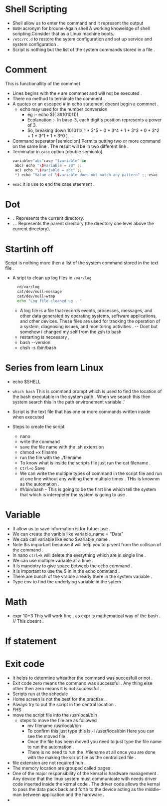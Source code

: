# Shell Scripting 
 -  Shell allow us to enter the command and it represent the output
 - `BASH` acronym for broune-Again shell
 A working knoweldge of shell scripting.Consider that as a Linux machine boots.
 - `/etc/rc.d` to restore the sytem configuration  and set up service and system configuration .
 - Script is nothing but the list of the system commands stored in a file .

  # Comment
  This is functionallity of the commnet  
- Lines begins with the `#` are commnet and will not be executed .
- There no method to terminate the comment .
-  A quotes or an escaped  # in echo statement doesnt begin a commnet .
    - echo may used for the number conversion 
        - eg :- echo $(( 3#101011)).
        -  Ecplanation :- In base-3, each digit's position represents a power of 3.
        - So, breaking down 101011:( 1 * 3^5 + 0 * 3^4 + 1 * 3^3 + 0 * 3^2 + 1 * 3^1 +  1 * 3^0 ).
 - Command seperator [semicolon].Permits putting two or more command on the same line . The result will be in two different line .
 - Terminator in `case` option [double semicolo].
   ```Rust
   variable="abc"case "$variable" in
    abc) echo "\$variable = 78" ;;
    ac) echo "\$variable = abc" ;;
    *) echo "Value of \$variable does not match any pattern" ;; esac
 - `esac` it is use to end the case staement .

  # Dot 

  - `.` Represents the current directory.
  - `..` Represents the parent directory (the directory one level above the current directory).
  
# Startinh off
Script is nothing more then a list of the system command stored in the text file .

- A sript to clean up log files in `/var/log`
   ```bash
     cd/var/log
     cat/dev/null>message
     cat/dev/null>wtmp
     echo "Log file cleaned up . "
   ```

  - A log file is a file that records events, processes, messages, and other data generated by operating systems, software applications, and other devices. These files are used for tracking the operation of a system, diagnosing issues, and monitoring activities .
  -- Dont but somehow i changed my self from the zsh to bash 
   - restarting is necessary ,
   - bash --version
   - chsh -s /bin/bash 
  
# Series from learn Linux 
- echo $SHELL
- `which bash` This is command prompt which is used to find the location of the bash executable in the system path . When we search this then system search this in the path environement variable .'

- Script is the text file that has one or more commands written inside when executed

- Steps to create the script 
  - nano
  - write the command 
  - save the file name with the .sh extension 
  - chmod +x filname
  - run the file with the ./filename 
  - To know what is inside the scripts file just run the cat filename .
  - `Ctrl+o` Save 
  - We can write the multiple types of command in the script file and run at one line without any writing them multiple times . THis is knownm as the automation .
  - #!/bin/bash - This is going to be the first line which tell the system that which is interepeter the system is going to use .
# Variable 
 - It allow us to save information is for futuer use .
 - We can create the varible like variable_name = "Data" 
 - We cab call variable like echo $variable_name  .
 - Note $is important because it will help you to prvent from the collison of the command  .
 - In nano  `ctrl+k` will delete the everything  which are in single line .
 - We can use multiple variable at a time  .
 - It is mandotry to give space betweeb the echo  command  .
 - It is important to use the $ in in the echo command .
 - There are bunch of the vraible already there in the system variable .
 - Type env to find the underlying variable  in the sytem .
 # Math 
 - expr 10+3  This will work fine . as expr is mathematical way of the bash . // This doesnt  .
 # If statement 
 # Exit code
  - It helps to determine wheather the command was succesfull or not .
  - Exit code zero means the command was successful . Any thing else other then zero means it is not successful .
  - Scripts run at the schedule 
  - Home screen  is not the best for the practise .
  - Always try to put the script in the central location .
  - FHS  
  - move the script file into the /usr/local/bin 
    - steps to move the file are as followed 
      - mv filename /usr/local/bin 
      - To confirm this just type this ls -l /user/local/bin  Here you can see the moved file .
      - Once the file has been moved you need to just type the file name to run the automation .
      - There is no need to run the ./filename at all once you are done with the making the script file as the centralized file .
  - file extension are not required huh .
  - The memory location are grouped called pages .
  - One of the major responsibility of the kenral is hardware management . Any device that the linux system must communicate with needs driver code inserted inside the kernal code . The driver code allows the kernal to pass the data pack back and forth to the device acting as the middle-man between application and the hardware .
  - 
